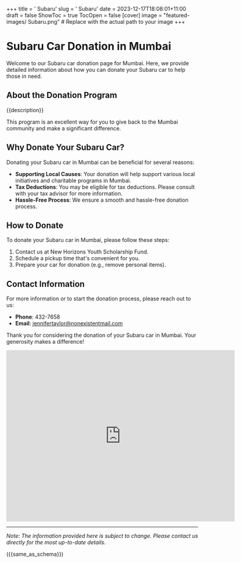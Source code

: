 +++
title = '    Subaru'
slug = '    Subaru'
date = 2023-12-17T18:08:01+11:00
draft = false
ShowToc = true
TocOpen = false
[cover]
image = "featured-images/    Subaru.png"  # Replace with the actual path to your image
+++



#     Subaru Car Donation in     Mumbai

Welcome to our     Subaru car donation page for     Mumbai. Here, we provide detailed information about how you can donate your     Subaru car to help those in need.

## About the Donation Program

{{description}}

This program is an excellent way for you to give back to the     Mumbai community and make a significant difference.

## Why Donate Your     Subaru Car?

Donating your     Subaru car in     Mumbai can be beneficial for several reasons:

- **Supporting Local Causes**: Your donation will help support various local initiatives and charitable programs in     Mumbai.
- **Tax Deductions**: You may be eligible for tax deductions. Please consult with your tax advisor for more information.
- **Hassle-Free Process**: We ensure a smooth and hassle-free donation process.

## How to Donate

To donate your     Subaru car in     Mumbai, please follow these steps:

1. Contact us at     New Horizons Youth Scholarship Fund.
2. Schedule a pickup time that's convenient for you.
3. Prepare your car for donation (e.g., remove personal items).

## Contact Information

For more information or to start the donation process, please reach out to us:

- **Phone**: 432-7658
- **Email**:     jennifertaylor@nonexistentmail.com

Thank you for considering the donation of your     Subaru car in     Mumbai. Your generosity makes a difference!

<!-- Other content -->

<iframe width="600" height="450" frameborder="0" style="border:0" src="https://www.google.com/maps/embed/v1/place?key=AIzaSyDivX6qAx8DlsaPtf6od3s40HLANl8aFcE&q=++++Mumbai" allowfullscreen></iframe>

<!-- Other content -->

---

*Note: The information provided here is subject to change. Please contact us directly for the most up-to-date details.*

<!-- Other content -->

({{same_as_schema}})

<!-- Other content -->